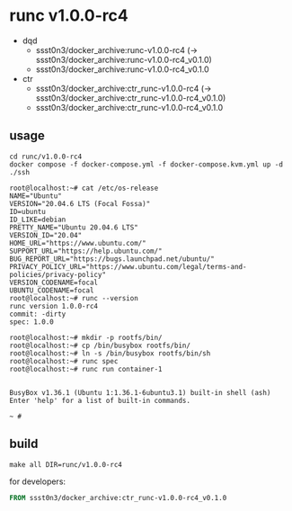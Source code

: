 # runc v1.0.0-rc4

* dqd
    * ssst0n3/docker_archive:runc-v1.0.0-rc4 (-> ssst0n3/docker_archive:runc-v1.0.0-rc4_v0.1.0)
    * ssst0n3/docker_archive:runc-v1.0.0-rc4_v0.1.0
* ctr
    * ssst0n3/docker_archive:ctr_runc-v1.0.0-rc4 (-> ssst0n3/docker_archive:ctr_runc-v1.0.0-rc4_v0.1.0)
    * ssst0n3/docker_archive:ctr_runc-v1.0.0-rc4_v0.1.0

## usage

```shell
cd runc/v1.0.0-rc4
docker compose -f docker-compose.yml -f docker-compose.kvm.yml up -d
./ssh
```

```shell
root@localhost:~# cat /etc/os-release 
NAME="Ubuntu"
VERSION="20.04.6 LTS (Focal Fossa)"
ID=ubuntu
ID_LIKE=debian
PRETTY_NAME="Ubuntu 20.04.6 LTS"
VERSION_ID="20.04"
HOME_URL="https://www.ubuntu.com/"
SUPPORT_URL="https://help.ubuntu.com/"
BUG_REPORT_URL="https://bugs.launchpad.net/ubuntu/"
PRIVACY_POLICY_URL="https://www.ubuntu.com/legal/terms-and-policies/privacy-policy"
VERSION_CODENAME=focal
UBUNTU_CODENAME=focal
root@localhost:~# runc --version
runc version 1.0.0-rc4
commit: -dirty
spec: 1.0.0
```

```shell
root@localhost:~# mkdir -p rootfs/bin/
root@localhost:~# cp /bin/busybox rootfs/bin/
root@localhost:~# ln -s /bin/busybox rootfs/bin/sh
root@localhost:~# runc spec
root@localhost:~# runc run container-1


BusyBox v1.36.1 (Ubuntu 1:1.36.1-6ubuntu3.1) built-in shell (ash)
Enter 'help' for a list of built-in commands.

~ # 
```

## build

```shell
make all DIR=runc/v1.0.0-rc4
```

for developers:

```dockerfile
FROM ssst0n3/docker_archive:ctr_runc-v1.0.0-rc4_v0.1.0
```